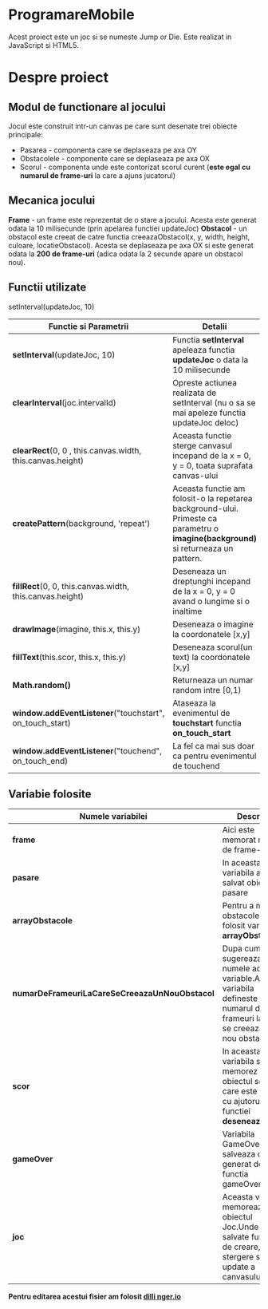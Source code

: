 # ProgramareMobile

Acest proiect este un joc si se numeste Jump or Die. Este realizat in JavaScript si HTML5. 

# Despre proiect

## Modul de functionare al jocului

Jocul este construit intr-un canvas pe care sunt desenate trei obiecte principale:
 - Pasarea - componenta care se deplaseaza pe axa OY
 - Obstacolele - componente care se deplaseaza pe axa OX
 - Scorul - componenta unde este contorizat scorul curent (**este egal cu numarul de frame-uri** la care a ajuns jucatorul)

## Mecanica jocului

**Frame** - un frame este reprezentat de o stare a jocului. Acesta este generat odata la 10 milisecunde (prin apelarea functiei updateJoc)
**Obstacol** - un obstacol este creeat de catre functia creeazaObstacol(x, y, width, height, culoare, locatieObstacol). Acesta se deplaseaza pe axa OX si este generat odata la **200 de frame-uri** (adica odata la 2 secunde apare un obstacol nou).

## Functii utilizate
setInterval(updateJoc, 10)

| Functie si Parametrii | Detalii |Documentatie |
| ------ | ------ | ------ |
| **setInterval**(updateJoc, 10) | Functia **setInterval** apeleaza functia **updateJoc** o data la 10 milisecunde |[setInterval](https://developer.mozilla.org/en-US/docs/Web/API/WindowOrWorkerGlobalScope/setInterval) |
|**clearInterval**(joc.intervalId)| Opreste actiunea realizata de setInterval (nu o sa se mai apeleze functia updateJoc deloc) | [clearInterval](https://developer.mozilla.org/en-US/docs/Web/API/WindowOrWorkerGlobalScope/clearInterval)|
|**clearRect**(0, 0 , this.canvas.width, this.canvas.height) | Aceasta functie sterge canvasul incepand de la x = 0, y = 0, toata suprafata canvas-ului | [clearRect](https://developer.mozilla.org/en-US/docs/Web/API/CanvasRenderingContext2D/clearRect) |
|**createPattern**(background, 'repeat') | Aceasta functie am folosit-o la repetarea background-ului. Primeste  ca parametru o **imagine(background)** si returneaza un pattern. | [createPattern](https://developer.mozilla.org/en-US/docs/Web/API/CanvasRenderingContext2D/createPattern) |
|**fillRect**(0, 0, this.canvas.width, this.canvas.height) | Deseneaza un dreptunghi incepand de la x = 0, y = 0 avand o lungime si o inaltime | [fillRect](https://developer.mozilla.org/en-US/docs/Web/API/CanvasRenderingContext2D/fillRect) |
| **drawImage**(imagine, this.x, this.y) | Deseneaza o imagine la coordonatele [x,y] | [drawImage](https://developer.mozilla.org/en-US/docs/Web/API/CanvasRenderingContext2D/drawImage) |
| **fillText**(this.scor, this.x, this.y) | Deseneaza scorul(un text) la coordonatele [x,y] | [fillText](https://developer.mozilla.org/en-US/docs/Web/API/CanvasRenderingContext2D/fillText) |
| **Math.random()** | Returneaza un numar random intre [0,1)|[Math.random](https://developer.mozilla.org/en-US/docs/Web/JavaScript/Reference/Global_Objects/Math/random) |
|**window.addEventListener**("touchstart", on_touch_start)| Ataseaza la evenimentul de **touchstart** functia **on_touch_start**  |[window.addEventListener](https://developer.mozilla.org/en-US/docs/Web/API/EventTarget/addEventListener) |
|**window.addEventListener**("touchend", on_touch_end)| La fel ca mai sus doar ca pentru evenimentul de touchend | [window.addEventListener](https://developer.mozilla.org/en-US/docs/Web/API/EventTarget/addEventListener) | 

## Variabie folosite 

| Numele variabilei| Descriere |
| ------ | ------ | 
|**frame**| Aici este memorat numarul de frame-uri|
|**pasare**|In aceasta variabila am salvat obiectul pasare|
|**arrayObstacole**|Pentru a memora obstacole am folosit variabila **arrayObstacole**|
|**numarDeFrameuriLaCareSeCreeazaUnNouObstacol**|Dupa cum sugereaza numele acestei variable.Acesta variabila defineste numarul de frameuri la care se creeaza un nou obstacol|
|**scor**|In aceasta variabila se memorez obiectul scor care este creat cu ajutorul functiei **deseneazaScor**|
|**gameOver**|Variabila GameOver salveaza obictul generat de functia gameOverFunctie|
|**joc**|Aceasta variabila memoreaza obiectul Joc.Unde sunt salvate functiile de creare, stergere sau update a canvasului|

**Pentru editarea acestui fisier am folosit [dilli
nger.io](http://dillinger.io/)**